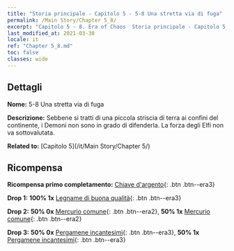 ```yaml
---
title: "Storia principale - Capitolo 5 - 5-8 Una stretta via di fuga"
permalink: /Main Story/Chapter 5_8/
excerpt: "Capitolo 5 - 8. Era of Chaos  Storia principale - Capitolo 5_8. 5-8 Una stretta via di fuga"
last_modified_at: 2021-03-30
locale: it
ref: "Chapter 5_8.md"
toc: false
classes: wide
---
```


## Dettagli

 **Nome:** 5-8 Una stretta via di fuga

 **Descrizione:** Sebbene si tratti di una piccola striscia di terra ai confini del continente, i Demoni non sono in grado di difenderla. La forza degli Elfi non va sottovalutata.

 **Related to:** [Capitolo 5](/it/Main Story/Chapter 5/)

## Ricompensa

 **Ricompensa primo completamento:** [Chiave d'argento](/it/Items/con_693/){: .btn .btn--era3}

 **Drop 1:** **100% 1x** [Legname di buona qualità](/it/Items/mat_13/){: .btn .btn--era3}

 **Drop 2:** **50% 0x** [Mercurio comune](/it/Items/mat_8/){: .btn .btn--era2}, **50% 1x** [Mercurio comune](/it/Items/mat_8/){: .btn .btn--era2}

 **Drop 3:** **50% 0x** [Pergamene incantesimi](/it/Items/con_694/){: .btn .btn--era3}, **50% 1x** [Pergamene incantesimi](/it/Items/con_694/){: .btn .btn--era3}

